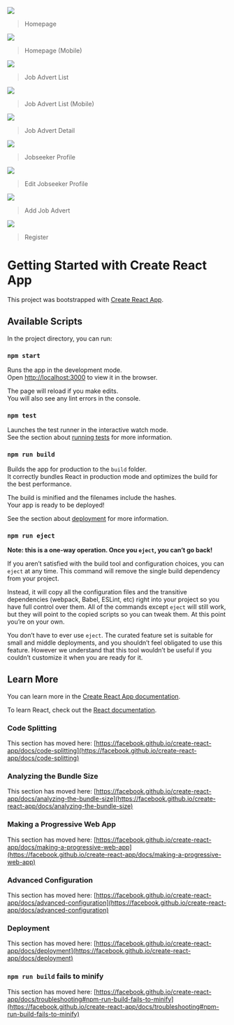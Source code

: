 ![](https://user-images.githubusercontent.com/78684195/137592484-dc780b7f-973b-410f-a62b-c0879013c34f.png)

> Homepage

![](https://user-images.githubusercontent.com/78684195/137592508-e177310a-5119-4cc9-83ae-d478121c88ed.png)

> Homepage (Mobile)

![](https://user-images.githubusercontent.com/78684195/137592544-006b0a3b-73b0-4652-9a14-046bc47a2d4d.png)

> Job Advert List

![](https://user-images.githubusercontent.com/78684195/137592589-6a3086f5-c256-410d-9749-05668a262dfd.png)

> Job Advert List (Mobile)

![](https://user-images.githubusercontent.com/78684195/137592856-cb2ae6cf-6926-4e8d-8165-933df891cda2.png)

> Job Advert Detail

![](https://user-images.githubusercontent.com/78684195/137592635-32c14790-1684-4ed0-a694-37ab386c6483.png)

> Jobseeker Profile

![](https://user-images.githubusercontent.com/78684195/137592953-816cb0ae-63a7-4f77-b34f-24445ff6236f.png)

> Edit Jobseeker Profile

![](https://user-images.githubusercontent.com/78684195/137593032-0511b348-0aa9-4f4d-b05b-c4b99f9dbfad.png)

> Add Job Advert

![](https://user-images.githubusercontent.com/78684195/137592750-d325900b-fa61-4a4b-8cf4-3ac87988e96b.png)

> Register



# Getting Started with Create React App

This project was bootstrapped with [Create React App](https://github.com/facebook/create-react-app).

## Available Scripts

In the project directory, you can run:

### `npm start`

Runs the app in the development mode.\
Open [http://localhost:3000](http://localhost:3000) to view it in the browser.

The page will reload if you make edits.\
You will also see any lint errors in the console.

### `npm test`

Launches the test runner in the interactive watch mode.\
See the section about [running tests](https://facebook.github.io/create-react-app/docs/running-tests) for more information.

### `npm run build`

Builds the app for production to the `build` folder.\
It correctly bundles React in production mode and optimizes the build for the best performance.

The build is minified and the filenames include the hashes.\
Your app is ready to be deployed!

See the section about [deployment](https://facebook.github.io/create-react-app/docs/deployment) for more information.

### `npm run eject`

**Note: this is a one-way operation. Once you `eject`, you can’t go back!**

If you aren’t satisfied with the build tool and configuration choices, you can `eject` at any time. This command will remove the single build dependency from your project.

Instead, it will copy all the configuration files and the transitive dependencies (webpack, Babel, ESLint, etc) right into your project so you have full control over them. All of the commands except `eject` will still work, but they will point to the copied scripts so you can tweak them. At this point you’re on your own.

You don’t have to ever use `eject`. The curated feature set is suitable for small and middle deployments, and you shouldn’t feel obligated to use this feature. However we understand that this tool wouldn’t be useful if you couldn’t customize it when you are ready for it.

## Learn More

You can learn more in the [Create React App documentation](https://facebook.github.io/create-react-app/docs/getting-started).

To learn React, check out the [React documentation](https://reactjs.org/).

### Code Splitting

This section has moved here: [https://facebook.github.io/create-react-app/docs/code-splitting](https://facebook.github.io/create-react-app/docs/code-splitting)

### Analyzing the Bundle Size

This section has moved here: [https://facebook.github.io/create-react-app/docs/analyzing-the-bundle-size](https://facebook.github.io/create-react-app/docs/analyzing-the-bundle-size)

### Making a Progressive Web App

This section has moved here: [https://facebook.github.io/create-react-app/docs/making-a-progressive-web-app](https://facebook.github.io/create-react-app/docs/making-a-progressive-web-app)

### Advanced Configuration

This section has moved here: [https://facebook.github.io/create-react-app/docs/advanced-configuration](https://facebook.github.io/create-react-app/docs/advanced-configuration)

### Deployment

This section has moved here: [https://facebook.github.io/create-react-app/docs/deployment](https://facebook.github.io/create-react-app/docs/deployment)

### `npm run build` fails to minify

This section has moved here: [https://facebook.github.io/create-react-app/docs/troubleshooting#npm-run-build-fails-to-minify](https://facebook.github.io/create-react-app/docs/troubleshooting#npm-run-build-fails-to-minify)
